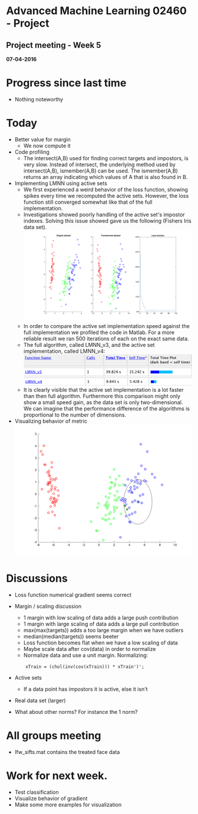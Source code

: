# Advanced Machine Learning 02460 - Project
## Project meeting - Week 5
**07-04-2016**


# Progress since last time
-  Nothing noteworthy

# Today
- Better value for margin
    * We now compute it
- Code profiling
    - The intersect(A,B) used for finding correct targets and impostors, is very slow. Instead of intersect, the underlying method used by intersect(A,B), ismember(A,B) can be used. The ismember(A,B) returns an array indicating which values of A that is also found in B. 
- Implementing LMNN using active sets 
    - We first experienced a weird behavior of the loss function, showing spikes every time we recomputed the active sets. However, the loss function still converged somewhat like that of the full implementation. 
    - Investigations showed poorly handling of the active set's impostor indexes. Solving this issue showed gave us the following (Fishers Iris data set). 
    ![LMNN active]
    - In order to compare the active set implementation speed against the full implementation we profiled the code in Matlab. For a more reliable result we ran 500 iterations of each on the exact same data.
    - The full algorithm, called LMNN_v3, and the active set implementation, called LMNN_v4:
    ![Profiling]
    ![Full algo]
    ![AS algo]
    - It is clearly visible that the active set implementation is a lot faster than then full algorithm. Furthermore this comparison might only show a small speed gain, as the data set is only two-dimensional. We can imagine that the performance difference of the algorithms is proportional to the number of dimensions. 
- Visualizing behavior of metric
    ![LMNN metric]


# Discussions
- Loss function numerical gradient seems correct

- Margin / scaling discussion
    - 1 margin with low scaling of data adds a large push contribution
    - 1 margin with large scaling of data adds a large pull contribution
    - max(max(targets)) adds a too large margin when we have outliers
    - median(median(targets)) seems beeter
    - Loss function becomes flat when we have a low scaling of data
    - Maybe scale data after cov(data) in order to normalize
    - Normalize data and use a unit margin. Normalizing:
    ```
        xTrain = (chol(inv(cov(xTrain))) * xTrain')';
    ```

- Active sets
    - If a data point has impostors it is active, else it isn't

- Real data set (larger)

- What about other norms? For instance the 1 norm?


# All groups meeting
- lfw_sifts.mat contains the treated face data


# Work for next week. 
- Test classification
- Visualize behavior of gradient
- Make some more examples for visualization 


[LMNN active]: /images/LMNN_v4_fishersiris_w5.png
[LMNN metric]: /images/LMNN_v4_metricplot_w5.png
[Profiling]: /images/profiling_header.png
[Full algo]: /images/full_algo_it500.png
[AS algo]: /images/active_set_algo_it500.png